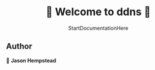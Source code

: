 <h1 align=center>
👋 Welcome to ddns 👋
</h1>
<p align=center>
StartDocumentationHere
</p>
  
## Author  

👤 **Jason Hempstead**  
